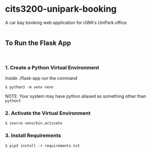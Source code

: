 # cits3200-unipark-booking
A car bay booking web application for UWA's UniPark office
<br><br>

## To Run the Flask App
<br>

### 1. Create a Python Virtual Environment
Inside ./flask-app run the command<br>

`$ python3 -m venv venv`<br>

NOTE: Your system may have python aliased as something other than `python3`

### 2. Activate the Virtual Environment
`$ source venv/bin.activate`

### 3. Install Requirements
`$ pip3 install -r requirements.txt`

